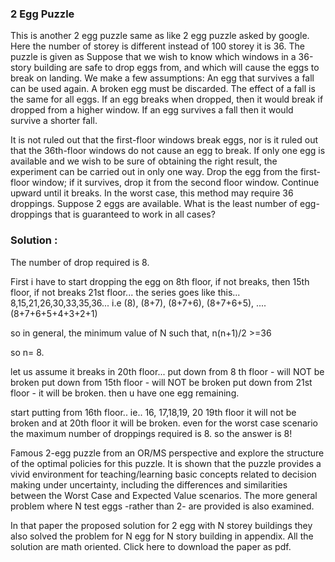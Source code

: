 ### 2 Egg Puzzle

This is another 2 egg puzzle same as like 2 egg puzzle asked by google. Here the number of storey is different instead of 100 storey it is 36. The puzzle is given as 
Suppose that we wish to know which windows in a 36-story building are safe to drop eggs from, and which will cause the eggs to break on landing. We make a few assumptions:
    An egg that survives a fall can be used again.
    A broken egg must be discarded.
    The effect of a fall is the same for all eggs.
    If an egg breaks when dropped, then it would break if dropped from a higher window.
    If an egg survives a fall then it would survive a shorter fall.

It is not ruled out that the first-floor windows break eggs, nor is it ruled out that the 36th-floor windows do not cause an egg to break.
If only one egg is available and we wish to be sure of obtaining the right result, the experiment can be carried out in only one way. Drop the egg from the first-floor window; if it survives, drop it from the second floor window. Continue upward until it breaks. In the worst case, this method may require 36 droppings. Suppose 2 eggs are available. What is the least number of egg-droppings that is guaranteed to work in all cases?

### Solution :

The number of drop required is 8.

First i have to start dropping the egg on 8th floor, if not breaks, then 15th floor, if not breaks 21st floor...
the series goes like this...
	8,15,21,26,30,33,35,36...
i.e (8), (8+7), (8+7+6), (8+7+6+5), ....(8+7+6+5+4+3+2+1)

so in general, the minimum value of N such that,
	n(n+1)/2 >=36

so n= 8.

let us assume it breaks in 20th floor...
put down from 8 th floor - will NOT be broken
put down from 15th floor - will NOT be broken
put down from 21st floor - it will be broken.
then u have one egg remaining.

start putting from 16th floor.. ie.. 16, 17,18,19, 20
19th floor it will not be broken and
at 20th floor it will be broken.
even for the worst case scenario the maximum number of droppings required is 8.
so the answer is 8!

Famous 2-egg puzzle from an OR/MS perspective and explore the structure of the optimal policies for this puzzle. It is shown that the puzzle provides a vivid environment for teaching/learning basic concepts related to decision making under uncertainty, including the differences and similarities between the Worst Case and Expected Value scenarios. 
The more general problem where N test eggs -rather than 2- are provided is also examined.
 
In that paper the proposed solution for 2 egg with N storey buildings they also solved the problem for N egg for N story building in appendix. All the solution are math oriented. Click here to download the paper as pdf.
  

